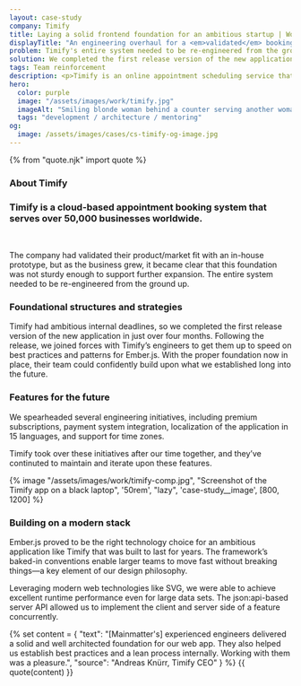 ```yaml
---
layout: case-study
company: Timify
title: Laying a solid frontend foundation for an ambitious startup | Work
displayTitle: "An engineering overhaul for a <em>validated</em> booking system"
problem: Timify's entire system needed to be re-engineered from the ground up.
solution: We completed the first release version of the new application and got them up to speed on best practices and patterns for Ember.js
tags: Team reinforcement
description: <p>Timify is an online appointment scheduling service that connects service providers with clients.</p><p>When they decided it was time to re-engineer their existing product, they trusted us to set them up for future success.</p>
hero:
  color: purple
  image: "/assets/images/work/timify.jpg"
  imageAlt: "Smiling blonde woman behind a counter serving another woman"
  tags: "development / architecture / mentoring"
og:
  image: /assets/images/cases/cs-timify-og-image.jpg
---
```


{% from "quote.njk" import quote %}

<div class="case-study__section">
  <h3 class="case-study__heading">About Timify</h3>
  <div class="case-study__text">
    <h3 class="h4">Timify is a cloud-based appointment booking system that serves over 50,000 businesses worldwide.</h3><br>
    <p>The company had validated their product/market fit with an in-house prototype, but as the business grew, it became clear that this foundation was not sturdy enough to support further expansion. The entire system needed to be re-engineered from the ground up.</p>
  </div>
</div>

<div class="case-study__section">
  <h3 class="case-study__heading">Foundational structures and strategies</h3>
  <div class="case-study__text">
    <p>Timify had ambitious internal deadlines, so we completed the first release version of the new application in just over four months. Following the release, we joined forces with Timify’s engineers to get them up to speed on best practices and patterns for Ember.js. With the proper foundation now in place, their team could confidently build upon what we established long into the future.</p>
  </div>
</div>

<div class="case-study__section">
  <h3 class="case-study__heading">Features for the future</h3>
  <div class="case-study__text">
    <p>We spearheaded several engineering initiatives, including premium subscriptions, payment system integration, localization of the application in 15 languages, and support for time zones.</p>
    <p>Timify took over these initiatives after our time together, and they’ve continuted to maintain and iterate upon these features.</p>
  </div>
</div>

<div class="case-study__image-wrapper">
  {% image "/assets/images/work/timify-comp.jpg", "Screenshot of the Timify app on a black laptop", '50rem', "lazy", 'case-study__image', [800, 1200] %}
</div>

<div class="case-study__section">
  <h3 class="case-study__heading">Building on a modern stack</h3>
  <div class="case-study__text">
    <p>Ember.js proved to be the right technology choice for an ambitious application like Timify that was built to last for years. The framework’s baked-in conventions enable larger teams to move fast without breaking things—a key element of our design philosophy.</p>
    <p>Leveraging modern web technologies like SVG, we were able to achieve excellent runtime performance even for large data sets. The json:api-based server API allowed us to implement the client and server side of a feature concurrently.</p>
  </div>
</div>

{% set content = {
  "text": "[Mainmatter's] experienced engineers delivered a solid and well architected foundation for our web app. They also helped us establish best practices and a lean process internally. Working with them was a pleasure.",
  "source": "Andreas Knürr, Timify CEO"
} %} {{ quote(content) }}
